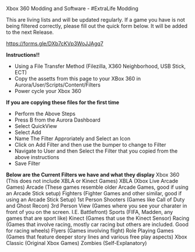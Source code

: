 Xbox 360 Modding and Software - #ExtraLife Modding

This are living lists and will be updated regularly.
If a game you have is not being filtered correctly, please fill out the quick form below.
It will be added to the next Release.

https://forms.gle/DXb7cKVp3WoJJAgq7


**Instructions!!**
- Using a File Transfer Method (Filezilla, X360 Neighborhood, USB Stick, ECT)
- Copy the assetts from this page to your XBox 360 in Aurora/User/Scripts/Content/Filters
- Power cycle your Xbox 360

**If you are copying these files for the first time**
- Perform the Above Steps
- Press B from the Aurora Dashboard
- Select QuickView
- Select Add
- Name The Filter Approriately and Select an Icon
- Click on Add Filter and then use the bumper to change to Filter
- Navigate to User and then Select the Filter that you copied from the above instructions
- Save Filter



**Below are the Current Filters we have and what they display**
Xbox 360 (This does not include XBLA or Kinect Games)
XBLA (Xbox Live Arcade Games)
Arcade (These games resemble older Arcade Games, good if using an Arcade Stick setup)
Fighters (Fighter Games and other similar, good if using an Arcade Stick Setup)
1st Person Shooters (Games like Call of Duty and Ghost Recon)
3rd Person View (Games where you see your charater in front of you on the screen. I.E. Battlefront)
Sports (FIFA, Madden, any games that are sport like)
Kinect (Games that use the Kinect Sensor)
Racing (Games that involve racing, mostly car racing but others are included.  Good for racing wheels)
Flyers (Games involving flight)
Role Playing Games (Games that feature deeper story lines and various free play aspects)
Xbox Classic (Original Xbox Games)
Zombies (Self-Explanatory)
